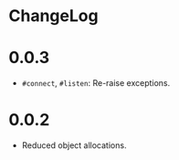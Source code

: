 # ChangeLog

# 0.0.3

* `#connect`, `#listen`: Re-raise exceptions.


# 0.0.2

* Reduced object allocations.
